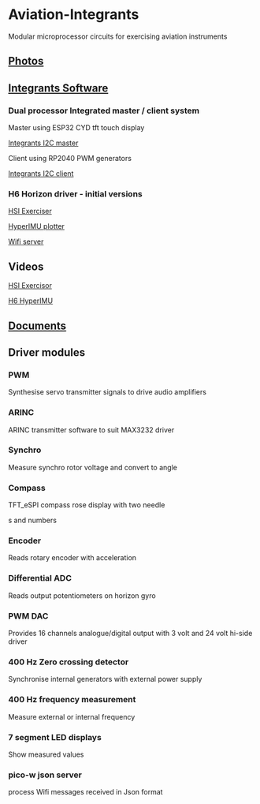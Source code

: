 # Aviation-Integrants
Modular microprocessor circuits for exercising aviation instruments


## [Photos](./images)

## [Integrants Software](./software)

### Dual processor Integrated master / client system

Master using ESP32 CYD tft touch display

[Integrants I2C master](./software/CYD_I2C_master)

Client using RP2040 PWM generators

[Integrants I2C client](./software/MULTI_I2C_client)

### H6 Horizon driver - initial versions

[HSI Exerciser](./software/DIAG_HSI_Exerciser)

[HyperIMU plotter](./software/picow_hyperimu_plotter)

[Wifi server](./software/DAIG_i2c_slave)

## Videos

[HSI Exercisor](https://youtube.com/shorts/Rt51kpNWBBE)

[H6 HyperIMU](https://youtube.com/shorts/gqmefr7U4pM)

## [Documents](./documents)

## Driver modules

### PWM

Synthesise servo transmitter signals to drive audio amplifiers

### ARINC

ARINC transmitter software to suit MAX3232 driver

### Synchro

Measure synchro rotor voltage and convert to angle

### Compass

TFT_eSPI compass rose display with two needle

s and numbers

### Encoder

Reads rotary encoder with acceleration

### Differential ADC

Reads output potentiometers on horizon gyro

### PWM DAC

Provides 16 channels analogue/digital output with 3 volt and 24 volt hi-side driver

### 400 Hz Zero crossing detector

Synchronise internal generators with external power supply

### 400 Hz frequency measurement

Measure external or internal frequency

### 7 segment LED displays

Show measured values

### pico-w json server

process Wifi messages received in Json format




